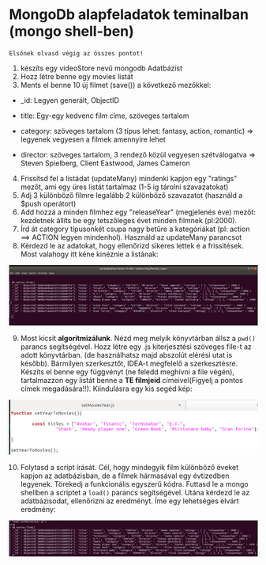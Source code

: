 # MongoDb alapfeladatok teminalban (mongo shell-ben)

    Elsőnek olvasd végig az összes pontot!

 1. készíts egy videoStore nevű mongodb Adatbázist 
 2. Hozz létre benne egy movies listát
 3. Ments el benne 10 új filmet (save()) a következő mezőkkel:

- _id: Legyen generált, ObjectID
- title: Egy-egy kedvenc film címe, szöveges tartalom
- category: szöveges tartalom (3 típus lehet: fantasy, action, romantic) => legyenek vegyesen a filmek amennyire lehet

- director: szöveges tartalom, 3 rendező közül vegyesen szétválogatva => Steven Spielberg, Client Eastwood, James Cameron

4. Frissítsd fel a listádat (updateMany) mindenki kapjon egy "ratings" mezőt, ami egy üres listát tartalmaz (1-5 ig tárolni szavazatokat)
5. Adj 3 különböző filmre legalább 2 különböző szavazatot (használd a $push operátort)
6. Add hozzá a minden filmhez egy "releaseYear" (megjelenés éve) mezőt: kezdetnek állíts be egy tetszőleges évet minden filmnek (pl:2000). 
7. Írd át category típusonkét csupa nagy betűre a kategóriákat (pl: action ==> ACTION legyen mindenhol). Használd az updateMany parancsot
8. Kérdezd le az adatokat, hogy ellenőrizd sikeres lettek e a frissitések. Most valahogy itt kéne kinéznie a listának:

![noSql image](../img/prac-mongo-basic-movie.png?raw=true "NoSQL Database")


9. Most kicsit **algoritmizálunk**. Nézd meg melyik könyvtárban állsz a `pwd()` parancs segítségével. Hozz létre egy .js kiterjesztési szöveges file-t az adott könyvtárban. (de használhatsz majd abszolút elérési utat is később). Bármilyen szerkesztőt, IDEA-t megfelelő a szerkesztésre. Készíts el benne egy függvényt (ne feledd meghívni a file végén), tartalmazzon egy listát benne a **TE filmjeid** címeivel(Figyelj a pontos címek megadására!!). Kiindulásra egy kis segéd kép:

![noSql image](../img/prac-mongo-script.png?raw=true "NoSQL Database")

10. Folytasd a script írását. Cél, hogy mindegyik film különböző éveket kapjon az adatbázisban, de a filmek hármasával egy évtizedben legyenek. Törekedj a funkcionális egyszerű kódra. Futtasd le a mongo shellben a scriptet a `load()` parancs segítségével. Utána kérdezd le az adatbázisodat, ellenőrizni az eredményt. Íme egy lehetséges elvárt eredmény:

![noSql image](../img/prac-mongo-load-basic.png?raw=true "NoSQL Database")
